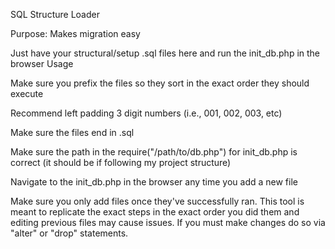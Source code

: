 SQL Structure Loader

Purpose: Makes migration easy

Just have your structural/setup .sql files here and run the init_db.php in the browser
Usage

Make sure you prefix the files so they sort in the exact order they should execute

Recommend left padding 3 digit numbers (i.e., 001, 002, 003, etc)

Make sure the files end in .sql

Make sure the path in the require("/path/to/db.php") for init_db.php is correct (it should be if following my project structure)

Navigate to the init_db.php in the browser any time you add a new file

Make sure you only add files once they've successfully ran. This tool is meant to replicate the exact steps in the exact order you did them and editing previous files may cause issues. If you must make changes do so via "alter" or "drop" statements.